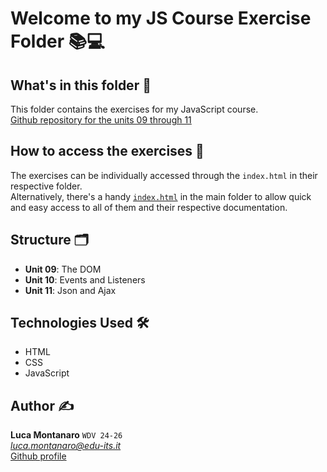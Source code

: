 # Welcome to my JS Course Exercise Folder 📚💻

## What's in this folder 📂

This folder contains the exercises for my JavaScript course.  
[Github repository for the units 09 through 11](https://github.com/LucaM0nt/montanaro-luca-units-09-11)

## How to access the exercises 🚀

The exercises can be individually accessed through the `index.html` in their respective folder.  
Alternatively, there's a handy [`index.html`](./index.html) in the main folder to allow quick and easy access to all of them and their respective documentation.

## Structure 🗂️

- **Unit 09**: The DOM
- **Unit 10**: Events and Listeners
- **Unit 11**: Json and Ajax

## Technologies Used 🛠️

- HTML
- CSS
- JavaScript

## Author ✍️

**Luca Montanaro** `WDV 24-26`  
*luca.montanaro@edu-its.it*  
[Github profile](https://github.com/LucaM0nt)
